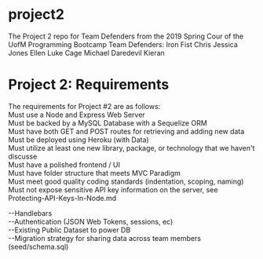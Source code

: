 # project2
The Project 2 repo for Team Defenders from the 2019 Spring Cour of the UofM Programming Bootcamp
Team Defenders:
Iron Fist Chris
Jessica Jones Ellen
Luke Cage Michael
Daredevil Kieran

# Project 2: Requirements
The requirements for Project #2 are as follows:  
Must use a Node and Express Web Server  
Must be backed by a MySQL Database with a Sequelize ORM  
Must have both GET and POST routes for retrieving and adding new data  
Must be deployed using Heroku (with Data)  
Must utilize at least one new library, package, or technology that we haven't discusse  
Must have a polished frontend / UI  
Must have folder structure that meets MVC Paradigm  
Must meet good quality coding standards (indentation, scoping, naming)  
Must not expose sensitive API key information on the server, see Protecting-API-Keys-In-Node.md  

--Handlebars  
--Authentication (JSON Web Tokens, sessions, ec)  
--Existing Public Dataset to power DB  
--Migration strategy for sharing data across team members (seed/schema.sql)  

